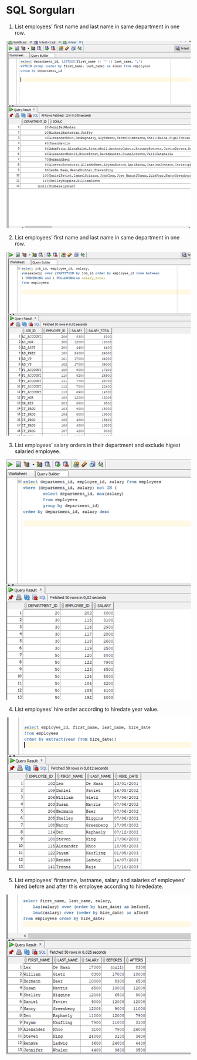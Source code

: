 # SQL Sorguları
1. List employees’ first name and last name in same department in one row.

![sorgu4.1](./images/sql4_1.png)

2. List employees’ first name and last name in same department in one row.

![sorgu4.2](./images/sql4_2.png)

3. List employees’ salary orders in their department and exclude higest salaried employee.

![sorgu4.3](./images/sql4_3.png)


4. List employees’ hire order according to hiredate year value.

![sorgu4.4](./images/sql4_4.png)

5. List employees’ firstname, lastname, salary and salaries of employees’ hired before and after this employee according to hirededate. 

![sorgu4.5](./images/sql4_5.png)
